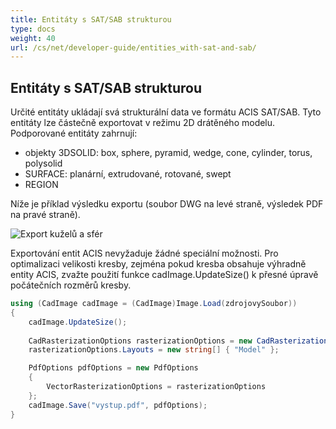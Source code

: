 ```yaml
---
title: Entitáty s SAT/SAB strukturou
type: docs
weight: 40
url: /cs/net/developer-guide/entities_with-sat-and-sab/
---
```


## **Entitáty s SAT/SAB strukturou**

Určité entitáty ukládají svá strukturální data ve formátu ACIS SAT/SAB. Tyto entitáty lze částečně exportovat v režimu 2D drátěného modelu. Podporované entitáty zahrnují:

*	objekty 3DSOLID: box, sphere, pyramid, wedge, cone, cylinder, torus, polysolid
*	SURFACE: planární, extrudované, rotované, swept
*	REGION

Níže je příklad výsledku exportu (soubor DWG na levé straně, výsledek PDF na pravé straně).

![Export kuželů a sfér](/_assets/guide/coneAndSpheres.png)

Exportování entit ACIS nevyžaduje žádné speciální možnosti. Pro optimalizaci velikosti kresby, zejména pokud kresba obsahuje výhradně entity ACIS, zvažte použití funkce cadImage.UpdateSize() k přesné úpravě počátečních rozměrů kresby.

```csharp
using (CadImage cadImage = (CadImage)Image.Load(zdrojovySoubor))
{
	cadImage.UpdateSize();
	
	CadRasterizationOptions rasterizationOptions = new CadRasterizationOptions();
	rasterizationOptions.Layouts = new string[] { "Model" };

	PdfOptions pdfOptions = new PdfOptions
	{
		VectorRasterizationOptions = rasterizationOptions
	};
	cadImage.Save("vystup.pdf", pdfOptions);
}
```
